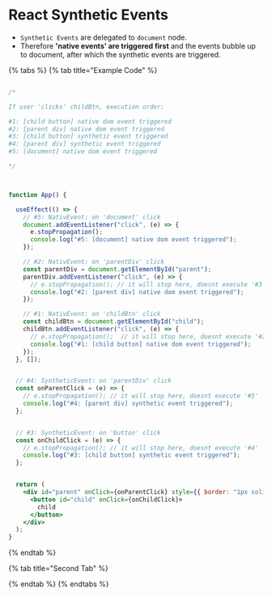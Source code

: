 # React Synthetic Events



* `Synthetic Events` are delegated to `document` node. 
* Therefore **'native events' are triggered first** and the events bubble up to document, after which the synthetic events are triggered.

{% tabs %}
{% tab title="Example Code" %}
```jsx

/*

If user 'clicks' childBtn, execution order:

#1: [child button] native dom event triggered 
#2: [parent div] native dom event triggered 
#3: [child button] synthetic event triggered 
#4: [parent div] synthetic event triggered 
#5: [document] native dom event triggered 

*/



function App() {

  useEffect(() => {
    // #5: NativEvent: on 'document' click
    document.addEventListener("click", (e) => {
      e.stopPropagation();
      console.log("#5: [document] native dom event triggered");
    });

    // #2: NativEvent: on 'parentDiv' click
    const parentDiv = document.getElementById("parent");
    parentDiv.addEventListener("click", (e) => {
      // e.stopPropagation(); // it will stop here, doesnt execute '#3'
      console.log("#2: [parent div] native dom event triggered");
    });

    // #1: NativEvent: on 'childBtn' click
    const childBtn = document.getElementById("child");
    childBtn.addEventListener("click", (e) => {
      // e.stopPropagation();  // it will stop here, doesnt execute '#2'
      console.log("#1: [child button] native dom event triggered");
    });
  }, []);


  // #4: SyntheticEvent: on 'parentDiv' click
  const onParentClick = (e) => {
    // e.stopPropagation(); // it will stop here, doesnt execute '#5'
    console.log("#4: [parent div] synthetic event triggered");
  };


  // #3: SyntheticEvent: on 'button' click
  const onChildClick = (e) => {
    // e.stopPropagation(); // it will stop here, doesnt execute '#4'
    console.log("#3: [child button] synthetic event triggered");
  };


  return (
    <div id="parent" onClick={onParentClick} style={{ border: "1px solid" }}>
      <button id="child" onClick={onChildClick}>
        child
      </button>
    </div>
  );
}
```
{% endtab %}

{% tab title="Second Tab" %}

{% endtab %}
{% endtabs %}

